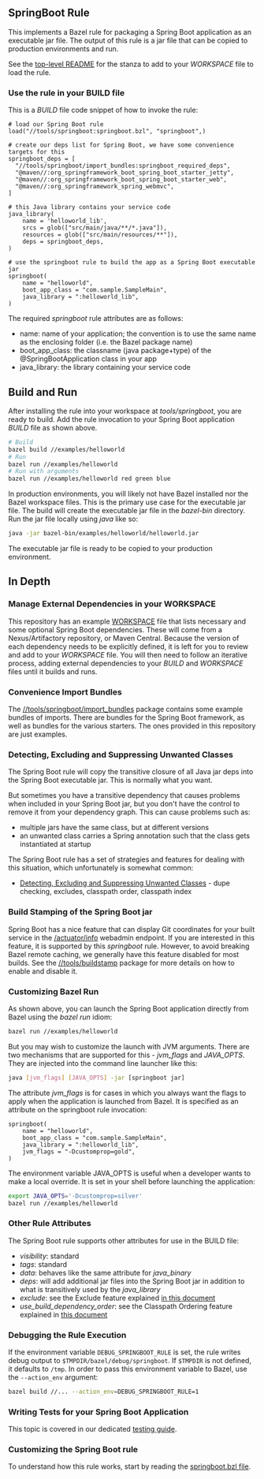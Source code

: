 ## SpringBoot Rule

This implements a Bazel rule for packaging a Spring Boot application as an executable jar file.
The output of this rule is a jar file that can be copied to production environments and run.

See the [top-level README](../../README.md) for the stanza to add to your *WORKSPACE* file to load the rule.

### Use the rule in your BUILD file

This is a *BUILD* file code snippet of how to invoke the rule:

```starlark
# load our Spring Boot rule
load("//tools/springboot:springboot.bzl", "springboot",)

# create our deps list for Spring Boot, we have some convenience targets for this
springboot_deps = [
  "//tools/springboot/import_bundles:springboot_required_deps",
  "@maven//:org_springframework_boot_spring_boot_starter_jetty",
  "@maven//:org_springframework_boot_spring_boot_starter_web",
  "@maven//:org_springframework_spring_webmvc",
]

# this Java library contains your service code
java_library(
    name = 'helloworld_lib',
    srcs = glob(["src/main/java/**/*.java"]),
    resources = glob(["src/main/resources/**"]),
    deps = springboot_deps,
)

# use the springboot rule to build the app as a Spring Boot executable jar
springboot(
    name = "helloworld",
    boot_app_class = "com.sample.SampleMain",
    java_library = ":helloworld_lib",
)
```

The required *springboot* rule attributes are as follows:

-  name:    name of your application; the convention is to use the same name as the enclosing folder (i.e. the Bazel package name)
-  boot_app_class:  the classname (java package+type) of the @SpringBootApplication class in your app
-  java_library: the library containing your service code

## Build and Run

After installing the rule into your workspace at *tools/springboot*, you are ready to build.
Add the rule invocation to your Spring Boot application *BUILD* file as shown above.
```bash
# Build
bazel build //examples/helloworld
# Run
bazel run //examples/helloworld
# Run with arguments
bazel run //examples/helloworld red green blue
```

In production environments, you will likely not have Bazel installed nor the Bazel workspace files.
This is the primary use case for the executable jar file.
The build will create the executable jar file in the *bazel-bin* directory.
Run the jar file locally using *java* like so:
```bash
java -jar bazel-bin/examples/helloworld/helloworld.jar
```

The executable jar file is ready to be copied to your production environment.


## In Depth

### Manage External Dependencies in your WORKSPACE

This repository has an example [WORKSPACE](../../external_deps.bzl) file that lists necessary and some optional Spring Boot dependencies.
These will come from a Nexus/Artifactory repository, or Maven Central.
Because the version of each dependency needs to be explicitly defined, it is left for you to review and add to your *WORKSPACE* file.
You will then need to follow an iterative process, adding external dependencies to your *BUILD* and *WORKSPACE* files until it builds and runs.

### Convenience Import Bundles

The [//tools/springboot/import_bundles](import_bundles) package contains some example bundles of imports.
There are bundles for the Spring Boot framework, as well as bundles for the various starters.
The ones provided in this repository are just examples.

### Detecting, Excluding and Suppressing Unwanted Classes

The Spring Boot rule will copy the transitive closure of all Java jar deps into the Spring Boot executable jar.
This is normally what you want.

But sometimes you have a transitive dependency that causes problems when included in your Spring Boot jar, but
  you don't have the control to remove it from your dependency graph.
This can cause problems such as:
- multiple jars have the same class, but at different versions
- an unwanted class carries a Spring annotation such that the class gets instantiated at startup

The Spring Boot rule has a set of strategies and features for dealing with this situation, which unfortunately
  is somewhat common:
- [Detecting, Excluding and Suppressing Unwanted Classes](unwanted_classes.md) - dupe checking, excludes, classpath order, classpath index

### Build Stamping of the Spring Boot jar

Spring Boot has a nice feature that can display Git coordinates for your built service in the
  [/actuator/info](https://docs.spring.io/spring-boot/docs/current/reference/html/production-ready-features.html#production-ready-endpoints) webadmin endpoint.
If you are interested in this feature, it is supported by this *springboot* rule.
However, to avoid breaking Bazel remote caching, we generally have this feature disabled for most builds.
See the [//tools/buildstamp](../buildstamp) package for more details on how to enable and disable it.


### Customizing Bazel Run

As shown above, you can launch the Spring Boot application directly from Bazel using the *bazel run* idiom:

```bash
bazel run //examples/helloworld
```

But you may wish to customize the launch with JVM arguments.
There are two mechanisms that are supported for this - *jvm_flags* and *JAVA_OPTS*.
They are injected into the command line launcher like this:

```bash
java [jvm_flags] [JAVA_OPTS] -jar [springboot jar]
```

The attribute *jvm_flags* is for cases in which you always want the flags to apply when the application is launched from Bazel.
It is specified as an attribute on the springboot rule invocation:

```starlark
springboot(
    name = "helloworld",
    boot_app_class = "com.sample.SampleMain",
    java_library = ":helloworld_lib",
    jvm_flags = "-Dcustomprop=gold",
)
```

The environment variable JAVA_OPTS is useful when a developer wants to make a local override.
It is set in your shell before launching the application:

```bash
export JAVA_OPTS='-Dcustomprop=silver'
bazel run //examples/helloworld
```

### Other Rule Attributes

The Spring Boot rule supports other attributes for use in the BUILD file:

- *visibility*: standard
- *tags*: standard
- *data*: behaves like the same attribute for *java_binary*
- *deps*: will add additional jar files into the Spring Boot jar in addition to what is transitively used by the *java_library*
- *exclude*: see the Exclude feature explained [in this document](unwanted_classes.md)
- *use_build_dependency_order*: see the Classpath Ordering feature explained in [this document](unwanted_classes.md)

### Debugging the Rule Execution

If the environment variable `DEBUG_SPRINGBOOT_RULE` is set, the rule writes debug output to `$TMPDIR/bazel/debug/springboot`.
If `$TMPDIR` is not defined, it defaults to `/tmp`.
In order to pass this environment variable to Bazel, use the `--action_env` argument:

```bash
bazel build //... --action_env=DEBUG_SPRINGBOOT_RULE=1
```

### Writing Tests for your Spring Boot Application

This topic is covered in our dedicated [testing guide](testing_springboot.md).

### Customizing the Spring Boot rule

To understand how this rule works, start by reading the [springboot.bzl file](springboot.bzl).
